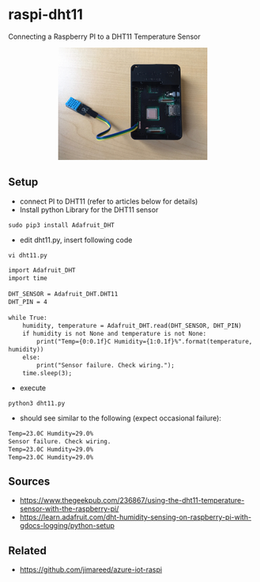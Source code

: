# raspi-dht11
Connecting a Raspberry PI to a DHT11 Temperature Sensor

<p  align="center">
    <img src="./raspi-dht11.jpeg" alt="Raspberry PI DHT11" width="60%" height="60%"/>
</p>

## Setup
- connect PI to DHT11 (refer to articles below for details)
- Install python Library for the DHT11 sensor
```
sudo pip3 install Adafruit_DHT
```
- edit dht11.py, insert following code
```
vi dht11.py
```
```
import Adafruit_DHT
import time
 
DHT_SENSOR = Adafruit_DHT.DHT11
DHT_PIN = 4
 
while True:
    humidity, temperature = Adafruit_DHT.read(DHT_SENSOR, DHT_PIN)
    if humidity is not None and temperature is not None:
        print("Temp={0:0.1f}C Humidity={1:0.1f}%".format(temperature, humidity))
    else:
        print("Sensor failure. Check wiring.");
    time.sleep(3);
```
- execute
```
python3 dht11.py
```
- should see similar to the following (expect occasional failure):
```
Temp=23.0C Humdity=29.0%
Sensor failure. Check wiring.
Temp=23.0C Humdity=29.0%
Temp=23.0C Humdity=29.0%
```

## Sources
- https://www.thegeekpub.com/236867/using-the-dht11-temperature-sensor-with-the-raspberry-pi/
- https://learn.adafruit.com/dht-humidity-sensing-on-raspberry-pi-with-gdocs-logging/python-setup

## Related
- https://github.com/jimareed/azure-iot-raspi